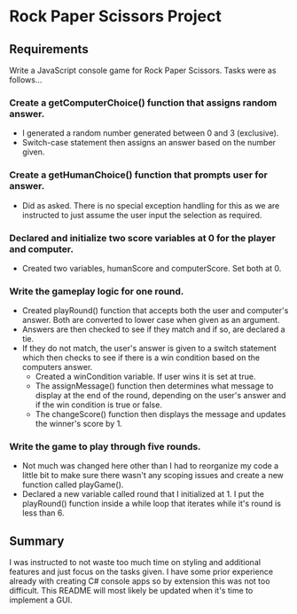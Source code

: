 # Rock Paper Scissors Project

## Requirements
Write a JavaScript console game for Rock Paper Scissors. Tasks were as follows...

### Create a getComputerChoice() function that assigns random answer.
- I generated a random number generated between 0 and 3 (exclusive).
- Switch-case statement then assigns an answer based on the number given.
### Create a getHumanChoice() function that prompts user for answer.
- Did as asked. There is no special exception handling for this as we are instructed to just assume the user input the selection as required.
### Declared and initialize two score variables at 0 for the player and computer.
- Created two variables, humanScore and computerScore. Set both at 0.
### Write the gameplay logic for one round.
- Created playRound() function that accepts both the user and computer's answer. Both are converted to lower case when given as an argument.
- Answers are then checked to see if they match and if so, are declared a tie.
- If they do not match, the user's answer is given to a switch statement which then checks to see if there is a win condition based on the computers answer. 
    - Created a winCondition variable. If user wins it is set at true.
    - The assignMessage() function then determines what message to display at the end of the round, depending on the user's answer and if the win condition is true or false.
    - The changeScore() function then displays the message and updates the winner's score by 1.
### Write the game to play through five rounds.
- Not much was changed here other than I had to reorganize my code a little bit to make sure there wasn't any scoping issues and create a new function called playGame().
- Declared a new variable called round that I initialized at 1. I put the playRound() function inside a while loop that iterates while it's round is less than 6.

## Summary
I was instructed to not waste too much time on styling and additional features and just focus on the tasks given. I have some prior experience already with creating C# console apps so by extension this was not too difficult. This README will most likely be updated when it's time to implement a GUI.